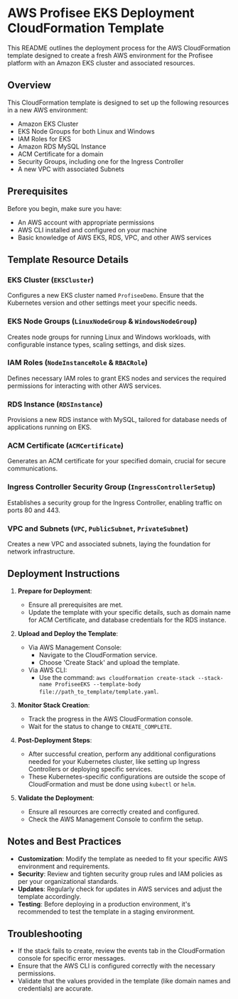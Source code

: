 # AWS Profisee EKS Deployment CloudFormation Template

This README outlines the deployment process for the AWS CloudFormation template designed to create a fresh AWS environment for the Profisee platform with an Amazon EKS cluster and associated resources.

## Overview

This CloudFormation template is designed to set up the following resources in a new AWS environment:

- Amazon EKS Cluster
- EKS Node Groups for both Linux and Windows
- IAM Roles for EKS
- Amazon RDS MySQL Instance
- ACM Certificate for a domain
- Security Groups, including one for the Ingress Controller
- A new VPC with associated Subnets

## Prerequisites

Before you begin, make sure you have:

- An AWS account with appropriate permissions
- AWS CLI installed and configured on your machine
- Basic knowledge of AWS EKS, RDS, VPC, and other AWS services

## Template Resource Details

### EKS Cluster (`EKSCluster`)

Configures a new EKS cluster named `ProfiseeDemo`. Ensure that the Kubernetes version and other settings meet your specific needs.

### EKS Node Groups (`LinuxNodeGroup` & `WindowsNodeGroup`)

Creates node groups for running Linux and Windows workloads, with configurable instance types, scaling settings, and disk sizes.

### IAM Roles (`NodeInstanceRole` & `RBACRole`)

Defines necessary IAM roles to grant EKS nodes and services the required permissions for interacting with other AWS services.

### RDS Instance (`RDSInstance`)

Provisions a new RDS instance with MySQL, tailored for database needs of applications running on EKS.

### ACM Certificate (`ACMCertificate`)

Generates an ACM certificate for your specified domain, crucial for secure communications.

### Ingress Controller Security Group (`IngressControllerSetup`)

Establishes a security group for the Ingress Controller, enabling traffic on ports 80 and 443.

### VPC and Subnets (`VPC`, `PublicSubnet`, `PrivateSubnet`)

Creates a new VPC and associated subnets, laying the foundation for network infrastructure.

## Deployment Instructions

1. **Prepare for Deployment**:
   - Ensure all prerequisites are met.
   - Update the template with your specific details, such as domain name for ACM Certificate, and database credentials for the RDS instance.

2. **Upload and Deploy the Template**:
   - Via AWS Management Console: 
     - Navigate to the CloudFormation service.
     - Choose 'Create Stack' and upload the template.
   - Via AWS CLI: 
     - Use the command: `aws cloudformation create-stack --stack-name ProfiseeEKS --template-body file://path_to_template/template.yaml`.

3. **Monitor Stack Creation**:
   - Track the progress in the AWS CloudFormation console.
   - Wait for the status to change to `CREATE_COMPLETE`.

4. **Post-Deployment Steps**:
   - After successful creation, perform any additional configurations needed for your Kubernetes cluster, like setting up Ingress Controllers or deploying specific services.
   - These Kubernetes-specific configurations are outside the scope of CloudFormation and must be done using `kubectl` or `helm`.

5. **Validate the Deployment**:
   - Ensure all resources are correctly created and configured.
   - Check the AWS Management Console to confirm the setup.

## Notes and Best Practices

- **Customization**: Modify the template as needed to fit your specific AWS environment and requirements.
- **Security**: Review and tighten security group rules and IAM policies as per your organizational standards.
- **Updates**: Regularly check for updates in AWS services and adjust the template accordingly.
- **Testing**: Before deploying in a production environment, it's recommended to test the template in a staging environment.

## Troubleshooting

- If the stack fails to create, review the events tab in the CloudFormation console for specific error messages.
- Ensure that the AWS CLI is configured correctly with the necessary permissions.
- Validate that the values provided in the template (like domain names and credentials) are accurate.